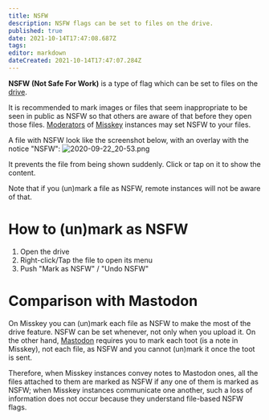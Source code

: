 ```yaml
---
title: NSFW
description: NSFW flags can be set to files on the drive.
published: true
date: 2021-10-14T17:47:08.687Z
tags: 
editor: markdown
dateCreated: 2021-10-14T17:47:07.284Z
---
```


<!-- This translation is based on the Japanese version of this article as of Sep 22, 2020. -->

**NSFW (Not Safe For Work)** is a type of flag which can be set to files on the [drive](/function/drive).

It is recommended to mark images or files that seem inappropriate to be seen in public as NSFW so that others are aware of that before they open those files. [Moderators](/function/moderator) of [Misskey](/software/misskey) instances may set NSFW to your files.

A file with NSFW look like the screenshot below, with an overlay with the notice "NSFW":
![2020-09-22_20-53.png](/en_us/function/nsfw/2020-09-22_20-53.png)

It prevents the file from being shown suddenly. Click or tap on it to show the content.

Note that if you (un)mark a file as NSFW, remote instances will not be aware of that.

# How to (un)mark as NSFW

1. Open the drive
2. Right-click/Tap the file to open its menu
3. Push "Mark as NSFW" / "Undo NSFW"

# Comparison with Mastodon

On Misskey you can (un)mark each file as NSFW to make the most of the drive feature. NSFW can be set whenever, not only when you upload it. On the other hand, [Mastodon](/software/mastodon) requires you to mark each toot (is a note in Misskey), not each file, as NSFW and you cannot (un)mark it once the toot is sent.

Therefore, when Misskey instances convey notes to Mastodon ones, all the files attached to them are marked as NSFW if any one of them is marked as NSFW; when Misskey instances communicate one another, such a loss of information does not occur because they understand file-based NSFW flags.
